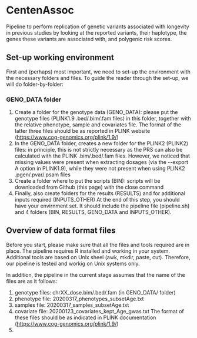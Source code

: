 # CentenAssoc
Pipeline to perform replication of genetic variants associated with longevity in previous studies by looking at the reported variants, their haplotype, the genes these variants are associated with, and polygenic risk scores.

## Set-up working environment
First and (perhaps) most important, we need to set-up the environment with the necessary folders and files. To guide the reader through the set-up, we will do folder-by-folder:

### GENO_DATA folder
1. Create a folder for the genotype data (GENO_DATA): please put the genotype files (PLINK1.9 .bed/.bim/.fam files) in this folder, together with the relative phenotype, sample and covariates file. The format of the latter three files should be as reported in PLINK website (https://www.cog-genomics.org/plink/1.9/)
2. In the GENO_DATA folder, creates a new folder for the PLINK2 (PLINK2) files: in principle, this is not strictly necessary as the PRS can also be calculated with the PLINK .bim/.bed/.fam files. However, we noticed that missing values were present when extracting dosages (via the --export A option in PLINK1.9), while they were not present when using PLINK2 .pgen/.pvar/.psam files
3. Create a folder where to put the scripts (BIN): scripts will be downloaded from Github (this page) with the close command
4. Finally, also create folders for the results (RESULTS) and for additional inputs required (INPUTS_OTHER)
At the end of this step, you should have your envirnment set. It should include the pipeline file (pipeline.sh) and 4 folders (BIN, RESULTS, GENO_DATA and INPUTS_OTHER).

## Overview of data format files
Before you start, please make sure that all the files and tools required are in place. The pipeline requires R installed and working in your system. Additional tools are based on Unix sheel (awk, mkdir, paste, cut). Therefore, our pipeline is tested and workig on Unix systems only.  

In addition, the pipeline in the current stage assumes that the name of the files are as it follows:
1. genotype files: chrXX_dose.bim/.bed/.fam (in GENO_DATA/ folder)
2. phenotype file: 20200317_phenotypes_subsetAge.txt
3. samples file: 20200317_samples_subsetAge.txt
4. covariate file: 20200123_covariates_kept_Age_gwas.txt
The format of these files should be as indicated in PLINK documentation (https://www.cog-genomics.org/plink/1.9/)
5. 
